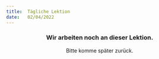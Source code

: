 ```yaml
---
title:  Tägliche Lektion
date:   02/04/2022
---
```


### <center>Wir arbeiten noch an dieser Lektion.</center>
<center>Bitte komme später zurück.</center>